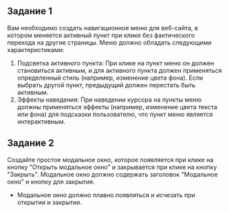 ## Задание 1

Вам необходимо создать навигационное меню для веб-сайта, в
котором меняется активный пункт при клике без фактического
перехода на другие страницы. Меню должно обладать следующими
характеристиками:
1. Подсветка активного пункта: При клике на пункт меню он
должен становиться активным, и для активного пункта должен
применяться определенный стиль (например, изменение цвета
фона). Если выбрать другой пункт, предыдущий должен
перестать быть активным.
2. Эффекты наведения: При наведении курсора на пункты меню
должны применяться эффекты (например, изменение цвета
текста или фона) для подсказки пользователю, что пункт меню
является интерактивным.

## Задание 2

Создайте простое модальное окно, которое появляется при клике на кнопку "Открыть
модальное окно" и закрывается при клике на кнопку "Закрыть". Модальное окно
должно содержать заголовок "Модальное окно" и кнопку для закрытия.
* Модальное окно должно плавно появляться и исчезать при открытии и закрытии.
